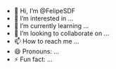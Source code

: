 - 👋 Hi, I’m @FelipeSDF
- 👀 I’m interested in ...
- 🌱 I’m currently learning ...
- 💞️ I’m looking to collaborate on ...
- 📫 How to reach me ...
- 😄 Pronouns: ...
- ⚡ Fun fact: ...

<!---
FelipeSDF/FelipeSDF is a ✨ special ✨ repository because its `README.md` (this file) appears on your GitHub profile.
You can click the Preview link to take a look at your changes.
--->
